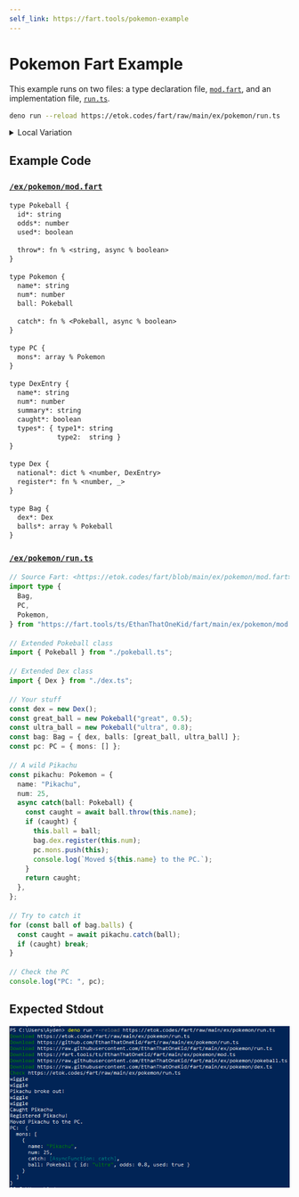 ```yaml
---
self_link: https://fart.tools/pokemon-example
---
```


# Pokemon Fart Example

This example runs on two files: a type declaration file, [`mod.fart`](https://etok.codes/fart/blob/main/ex/pokemon/mod.fart), and an implementation file, [`run.ts`](https://etok.codes/fart/blob/main/ex/pokemon/run.ts).

```bash
deno run --reload https://etok.codes/fart/raw/main/ex/pokemon/run.ts
```

<details>
  <summary>Local Variation</summary>

```bash
deno run --reload ex/pokemon/run.ts
```

</details>

## Example Code

### [`/ex/pokemon/mod.fart`](https://etok.codes/fart/blob/main/ex/pokemon/mod.fart)

```fart
type Pokeball {
  id*: string
  odds*: number
  used*: boolean

  throw*: fn % <string, async % boolean>
}

type Pokemon {
  name*: string
  num*: number
  ball: Pokeball
  
  catch*: fn % <Pokeball, async % boolean>
}

type PC {
  mons*: array % Pokemon
}

type DexEntry {
  name*: string
  num*: number
  summary*: string
  caught*: boolean
  types*: { type1*: string
            type2:  string } 
}

type Dex {
  national*: dict % <number, DexEntry>
  register*: fn % <number, _>
}

type Bag {
  dex*: Dex
  balls*: array % Pokeball
}
```

### [`/ex/pokemon/run.ts`](https://etok.codes/fart/blob/main/ex/pokemon/run.ts)

```ts
// Source Fart: <https://etok.codes/fart/blob/main/ex/pokemon/mod.fart>
import type {
  Bag,
  PC,
  Pokemon,
} from "https://fart.tools/ts/EthanThatOneKid/fart/main/ex/pokemon/mod.ts";

// Extended Pokeball class
import { Pokeball } from "./pokeball.ts";

// Extended Dex class
import { Dex } from "./dex.ts";

// Your stuff
const dex = new Dex();
const great_ball = new Pokeball("great", 0.5);
const ultra_ball = new Pokeball("ultra", 0.8);
const bag: Bag = { dex, balls: [great_ball, ultra_ball] };
const pc: PC = { mons: [] };

// A wild Pikachu
const pikachu: Pokemon = {
  name: "Pikachu",
  num: 25,
  async catch(ball: Pokeball) {
    const caught = await ball.throw(this.name);
    if (caught) {
      this.ball = ball;
      bag.dex.register(this.num);
      pc.mons.push(this);
      console.log(`Moved ${this.name} to the PC.`);
    }
    return caught;
  },
};

// Try to catch it
for (const ball of bag.balls) {
  const caught = await pikachu.catch(ball);
  if (caught) break;
}

// Check the PC
console.log("PC: ", pc);
```

## Expected Stdout

![Pokemon Example Stdout](https://github.com/EthanThatOneKid/fart/blob/main/std/server/static/pokemon-example-stdout.png?raw=true)
